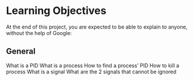 # Learning Objectives

At the end of this project, you are expected to be able to explain to anyone, without the help of Google:

## General

What is a PID
What is a process
How to find a process’ PID
How to kill a process
What is a signal
What are the 2 signals that cannot be ignored
